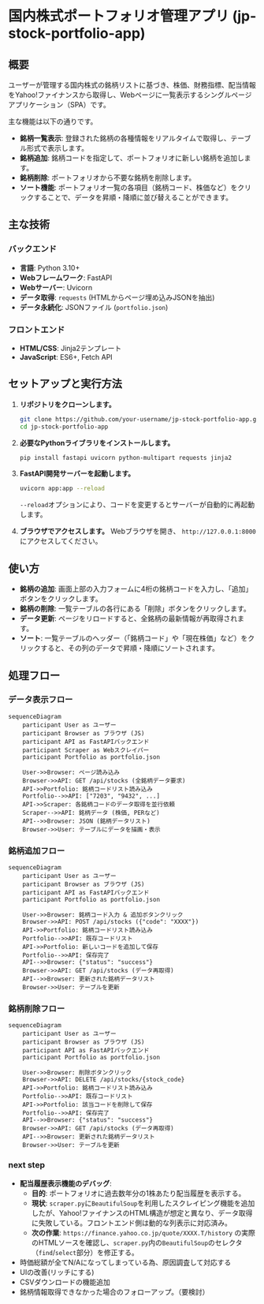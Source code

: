 # 国内株式ポートフォリオ管理アプリ (jp-stock-portfolio-app)

## 概要

ユーザーが管理する国内株式の銘柄リストに基づき、株価、財務指標、配当情報をYahoo!ファイナンスから取得し、Webページに一覧表示するシングルページアプリケーション（SPA）です。

主な機能は以下の通りです。
- **銘柄一覧表示**: 登録された銘柄の各種情報をリアルタイムで取得し、テーブル形式で表示します。
- **銘柄追加**: 銘柄コードを指定して、ポートフォリオに新しい銘柄を追加します。
- **銘柄削除**: ポートフォリオから不要な銘柄を削除します。
- **ソート機能**: ポートフォリオ一覧の各項目（銘柄コード、株価など）をクリックすることで、データを昇順・降順に並び替えることができます。

## 主な技術

### バックエンド
- **言語**: Python 3.10+
- **Webフレームワーク**: FastAPI
- **Webサーバー**: Uvicorn
- **データ取得**: `requests` (HTMLからページ埋め込みJSONを抽出)
- **データ永続化**: JSONファイル (`portfolio.json`)

### フロントエンド
- **HTML/CSS**: Jinja2テンプレート
- **JavaScript**: ES6+, Fetch API

## セットアップと実行方法

1. **リポジトリをクローンします。**
   ```bash
   git clone https://github.com/your-username/jp-stock-portfolio-app.git
   cd jp-stock-portfolio-app
   ```

2. **必要なPythonライブラリをインストールします。**
   ```bash
   pip install fastapi uvicorn python-multipart requests jinja2
   ```

3. **FastAPI開発サーバーを起動します。**
   ```bash
   uvicorn app:app --reload
   ```
   `--reload`オプションにより、コードを変更するとサーバーが自動的に再起動します。

4. **ブラウザでアクセスします。**
   Webブラウザを開き、 `http://127.0.0.1:8000` にアクセスしてください。

## 使い方

- **銘柄の追加**: 画面上部の入力フォームに4桁の銘柄コードを入力し、「追加」ボタンをクリックします。
- **銘柄の削除**: 一覧テーブルの各行にある「削除」ボタンをクリックします。
- **データ更新**: ページをリロードすると、全銘柄の最新情報が再取得されます。
- **ソート**: 一覧テーブルのヘッダー（「銘柄コード」や「現在株価」など）をクリックすると、その列のデータで昇順・降順にソートされます。

## 処理フロー

### データ表示フロー
```mermaid
sequenceDiagram
    participant User as ユーザー
    participant Browser as ブラウザ (JS)
    participant API as FastAPIバックエンド
    participant Scraper as Webスクレイパー
    participant Portfolio as portfolio.json

    User->>Browser: ページ読み込み
    Browser->>API: GET /api/stocks (全銘柄データ要求)
    API->>Portfolio: 銘柄コードリスト読み込み
    Portfolio-->>API: ["7203", "9432", ...]
    API->>Scraper: 各銘柄コードのデータ取得を並行依頼
    Scraper-->>API: 銘柄データ (株価, PERなど)
    API-->>Browser: JSON (銘柄データリスト)
    Browser->>User: テーブルにデータを描画・表示
```

### 銘柄追加フロー
```mermaid
sequenceDiagram
    participant User as ユーザー
    participant Browser as ブラウザ (JS)
    participant API as FastAPIバックエンド
    participant Portfolio as portfolio.json

    User->>Browser: 銘柄コード入力 & 追加ボタンクリック
    Browser->>API: POST /api/stocks ({"code": "XXXX"})
    API->>Portfolio: 銘柄コードリスト読み込み
    Portfolio-->>API: 既存コードリスト
    API->>Portfolio: 新しいコードを追加して保存
    Portfolio-->>API: 保存完了
    API-->>Browser: {"status": "success"}
    Browser->>API: GET /api/stocks (データ再取得)
    API-->>Browser: 更新された銘柄データリスト
    Browser->>User: テーブルを更新
```

### 銘柄削除フロー
```mermaid
sequenceDiagram
    participant User as ユーザー
    participant Browser as ブラウザ (JS)
    participant API as FastAPIバックエンド
    participant Portfolio as portfolio.json

    User->>Browser: 削除ボタンクリック
    Browser->>API: DELETE /api/stocks/{stock_code}
    API->>Portfolio: 銘柄コードリスト読み込み
    Portfolio-->>API: 既存コードリスト
    API->>Portfolio: 該当コードを削除して保存
    Portfolio-->>API: 保存完了
    API-->>Browser: {"status": "success"}
    Browser->>API: GET /api/stocks (データ再取得)
    API-->>Browser: 更新された銘柄データリスト
    Browser->>User: テーブルを更新
```

### next step
- **配当履歴表示機能のデバッグ**:
  - **目的**: ポートフォリオに過去数年分の1株あたり配当履歴を表示する。
  - **現状**: `scraper.py`に`BeautifulSoup`を利用したスクレイピング機能を追加したが、Yahoo!ファイナンスのHTML構造が想定と異なり、データ取得に失敗している。フロントエンド側は動的な列表示に対応済み。
  - **次の作業**: `https://finance.yahoo.co.jp/quote/XXXX.T/history` の実際のHTMLソースを確認し、`scraper.py`内の`BeautifulSoup`のセレクタ（`find`/`select`部分）を修正する。
- 時価総額が全てN/Aになってしまっている為、原因調査して対応する  
- UIの改善(リッチにする)
- CSVダウンロードの機能追加
- 銘柄情報取得できなかった場合のフォローアップ。（要検討）